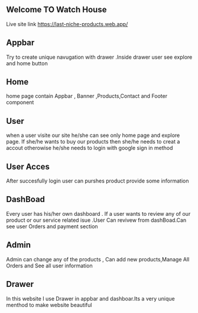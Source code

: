 ## Welcome TO Watch House
Live site link https://last-niche-products.web.app/
## Appbar
Try to create unique navugation with drawer .Inside drawer user see explore and home button
## Home
home page contain Appbar , Banner ,Products,Contact and Footer component

## User
when a user visite our site he/she can see only home page and explore page.
If she/he wants to buy our products then she/he needs to creat a accout otherowise he/she needs to 
login with google sign in method
## User Acces
After succesfully login user can purshes product provide some information
## DashBoad
Every user has his/her own dashboard . If a user wants to review any of our product or our service
related isue .User Can revivew from dashBoad.Can see user Orders and payment section
## Admin
Admin can change any of the products , Can add new products,Manage All Orders and See all user information
## Drawer 
In this website I use Drawer in appbar and dashboar.Its a very unique menthod to make website beautiful